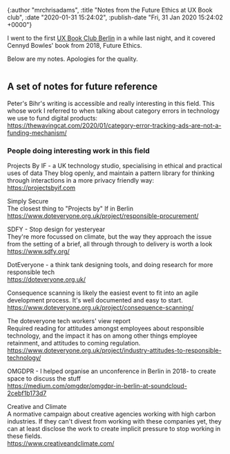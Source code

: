 

{:author "mrchrisadams", :title "Notes from the Future Ethics at UX Book club", :date "2020-01-31 15:24:02", :publish-date "Fri, 31 Jan 2020 15:24:02 +0000"}



<!-- content below -->

<!-- wp:paragraph -->
<p>I went to the first <a href="https://www.meetup.com/UX-Book-Club-Berlin/events/267393490/">UX Book Club Berlin</a> in a while last night, and it covered Cennyd Bowles' book from 2018, Future Ethics.</p>
<!-- /wp:paragraph -->

<!-- wp:paragraph -->
<p>Below are my notes. Apologies for the quality.</p>
<!-- /wp:paragraph -->

<!-- wp:image {"id":3897,"sizeSlug":"large"} -->
<figure class="wp-block-image size-large"><img src="https://mrchrisadamsblog.files.wordpress.com/2020/01/img_20200130_202037.jpg?w=1024" alt="" class="wp-image-3897" /></figure>
<!-- /wp:image -->

<!-- wp:heading -->
<h2>A set of notes for future reference</h2>
<!-- /wp:heading -->

<!-- wp:paragraph -->
<p>Peter's Bihr's writing is accessible and really interesting in this field. This whose work I referred to when talking about category errors in technology we use to fund digital products:<br><a href="https://thewavingcat.com/2020/01/category-error-tracking-ads-are-not-a-funding-mechanism/">https://thewavingcat.com/2020/01/category-error-tracking-ads-are-not-a-funding-mechanism/</a></p>
<!-- /wp:paragraph -->

<!-- wp:paragraph -->
<p></p>
<!-- /wp:paragraph -->

<!-- wp:heading {"level":3} -->
<h3><strong>People doing interesting work in this field</strong></h3>
<!-- /wp:heading -->

<!-- wp:paragraph -->
<p></p>
<!-- /wp:paragraph -->

<!-- wp:paragraph -->
<p>Projects By IF - a UK technology studio, specialising in ethical and practical uses of data They blog openly, and maintain a pattern library for thinking through interactions in a more privacy friendly way:<br><a href="https://projectsbyif.com">https://projectsbyif.com</a></p>
<!-- /wp:paragraph -->

<!-- wp:paragraph -->
<p>Simply Secure<br>The closest thing to "Projects by" If in Berlin<br><a href="https://www.doteveryone.org.uk/project/responsible-procurement/">https://www.doteveryone.org.uk/project/responsible-procurement/</a></p>
<!-- /wp:paragraph -->

<!-- wp:paragraph -->
<p>SDFY - Stop design for yesteryear<br>They're more focussed on climate, but the way they approach the issue from the setting of a brief, all through through to delivery is worth a look<br><a href="https://www.sdfy.org/">https://www.sdfy.org/</a></p>
<!-- /wp:paragraph -->

<!-- wp:paragraph -->
<p>DotEveryone - a think tank designing tools, and doing research for more responsible tech<br><a href="https://doteveryone.org.uk/">https://doteveryone.org.uk/</a></p>
<!-- /wp:paragraph -->

<!-- wp:paragraph -->
<p>Consequence scanning is likely the easiest event to fit into an agile development process. It's well documented and easy to start.<br><a href="https://www.doteveryone.org.uk/project/consequence-scanning/">https://www.doteveryone.org.uk/project/consequence-scanning/</a></p>
<!-- /wp:paragraph -->

<!-- wp:paragraph -->
<p>The doteveryone tech workers' view report<br>Required reading for attitudes amongst employees about responsible technology, and the impact it has on among other things employee retainment, and attitudes to coming regulation.<br><a href="https://www.doteveryone.org.uk/project/industry-attitudes-to-responsible-technology/">https://www.doteveryone.org.uk/project/industry-attitudes-to-responsible-technology/</a></p>
<!-- /wp:paragraph -->

<!-- wp:paragraph -->
<p>OMGDPR - I helped organise an unconference in Berlin in 2018- to create space to discuss the stuff<br><a href="https://medium.com/omgdpr/omgdpr-in-berlin-at-soundcloud-2cebf1b173d7">https://medium.com/omgdpr/omgdpr-in-berlin-at-soundcloud-2cebf1b173d7</a></p>
<!-- /wp:paragraph -->

<!-- wp:paragraph -->
<p>Creative and Climate<br>A normative campaign about creative agencies working with high carbon industries. If they can't divest from working with these companies yet, they can at least disclose the work to create implicit pressure to stop working in these fields.<br><a href="https://www.creativeandclimate.com/">https://www.creativeandclimate.com/</a></p>
<!-- /wp:paragraph -->

